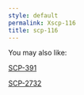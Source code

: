 ```yaml
---
style: default
permalink: Xscp-116
title: scp-116
---
```

You may also like:

[SCP-391](http://scp-wiki.net/scp-391)

[SCP-2732](http://scp-wiki.net/scp-2732)
